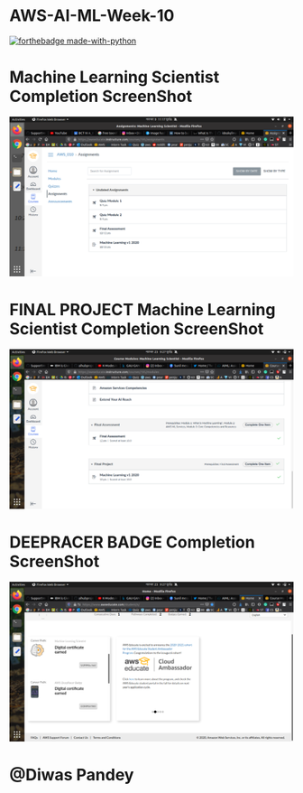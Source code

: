 # AWS-AI-ML-Week-10
[![forthebadge made-with-python](http://ForTheBadge.com/images/badges/made-with-python.svg)](https://aihubprojects.com/category/python-tutorial/)  

# Machine Learning Scientist Completion ScreenShot
![Lab assignment](https://github.com/aihubprojects/AWS-AI-ML-Week-9/blob/main/Diwas%20Pandey.png)

# FINAL PROJECT Machine Learning Scientist Completion ScreenShot
![Lab assignment](https://github.com/aihubprojects/Assignment---9-AWS-AIML-/blob/main/Screenshot%20from%202020-11-23%2009-27-09.png)

# DEEPRACER BADGE Completion ScreenShot
![Lab assignment](https://github.com/aihubprojects/Assignment---9-AWS-AIML-/blob/main/Screenshot%20from%202020-11-23%2009-27-59.png)

# @Diwas Pandey

